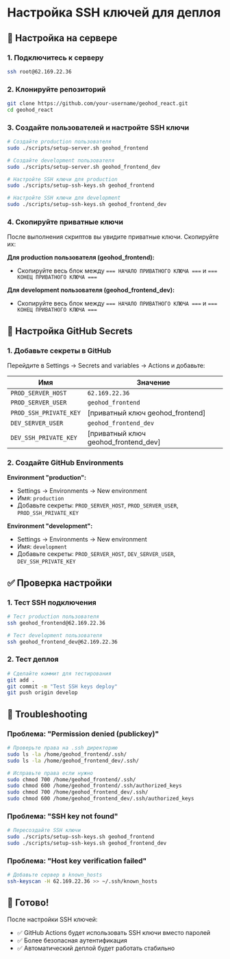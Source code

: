 # Настройка SSH ключей для деплоя

## 🔧 Настройка на сервере

### 1. Подключитесь к серверу

```bash
ssh root@62.169.22.36
```

### 2. Клонируйте репозиторий

```bash
git clone https://github.com/your-username/geohod_react.git
cd geohod_react
```

### 3. Создайте пользователей и настройте SSH ключи

```bash
# Создайте production пользователя
sudo ./scripts/setup-server.sh geohod_frontend

# Создайте development пользователя
sudo ./scripts/setup-server.sh geohod_frontend_dev

# Настройте SSH ключи для production
sudo ./scripts/setup-ssh-keys.sh geohod_frontend

# Настройте SSH ключи для development
sudo ./scripts/setup-ssh-keys.sh geohod_frontend_dev
```

### 4. Скопируйте приватные ключи

После выполнения скриптов вы увидите приватные ключи. Скопируйте их:

**Для production пользователя (geohod_frontend):**

- Скопируйте весь блок между `=== НАЧАЛО ПРИВАТНОГО КЛЮЧА ===` и `=== КОНЕЦ ПРИВАТНОГО КЛЮЧА ===`

**Для development пользователя (geohod_frontend_dev):**

- Скопируйте весь блок между `=== НАЧАЛО ПРИВАТНОГО КЛЮЧА ===` и `=== КОНЕЦ ПРИВАТНОГО КЛЮЧА ===`

## 🔐 Настройка GitHub Secrets

### 1. Добавьте секреты в GitHub

Перейдите в Settings → Secrets and variables → Actions и добавьте:

| Имя                    | Значение                             |
| ---------------------- | ------------------------------------ |
| `PROD_SERVER_HOST`     | `62.169.22.36`                       |
| `PROD_SERVER_USER`     | `geohod_frontend`                    |
| `PROD_SSH_PRIVATE_KEY` | [приватный ключ geohod_frontend]     |
| `DEV_SERVER_USER`      | `geohod_frontend_dev`                |
| `DEV_SSH_PRIVATE_KEY`  | [приватный ключ geohod_frontend_dev] |

### 2. Создайте GitHub Environments

**Environment "production":**

- Settings → Environments → New environment
- Имя: `production`
- Добавьте секреты: `PROD_SERVER_HOST`, `PROD_SERVER_USER`, `PROD_SSH_PRIVATE_KEY`

**Environment "development":**

- Settings → Environments → New environment
- Имя: `development`
- Добавьте секреты: `PROD_SERVER_HOST`, `DEV_SERVER_USER`, `DEV_SSH_PRIVATE_KEY`

## ✅ Проверка настройки

### 1. Тест SSH подключения

```bash
# Тест production пользователя
ssh geohod_frontend@62.169.22.36

# Тест development пользователя
ssh geohod_frontend_dev@62.169.22.36
```

### 2. Тест деплоя

```bash
# Сделайте коммит для тестирования
git add .
git commit -m "Test SSH keys deploy"
git push origin develop
```

## 🔧 Troubleshooting

### Проблема: "Permission denied (publickey)"

```bash
# Проверьте права на .ssh директорию
sudo ls -la /home/geohod_frontend/.ssh/
sudo ls -la /home/geohod_frontend_dev/.ssh/

# Исправьте права если нужно
sudo chmod 700 /home/geohod_frontend/.ssh/
sudo chmod 600 /home/geohod_frontend/.ssh/authorized_keys
sudo chmod 700 /home/geohod_frontend_dev/.ssh/
sudo chmod 600 /home/geohod_frontend_dev/.ssh/authorized_keys
```

### Проблема: "SSH key not found"

```bash
# Пересоздайте SSH ключи
sudo ./scripts/setup-ssh-keys.sh geohod_frontend
sudo ./scripts/setup-ssh-keys.sh geohod_frontend_dev
```

### Проблема: "Host key verification failed"

```bash
# Добавьте сервер в known_hosts
ssh-keyscan -H 62.169.22.36 >> ~/.ssh/known_hosts
```

## 🎯 Готово!

После настройки SSH ключей:

- ✅ GitHub Actions будет использовать SSH ключи вместо паролей
- ✅ Более безопасная аутентификация
- ✅ Автоматический деплой будет работать стабильно
